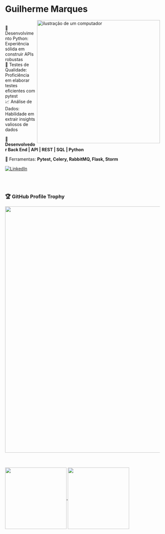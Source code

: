 # Guilherme Marques

<img src="https://raw.githubusercontent.com/MicaelliMedeiros/micaellimedeiros/master/image/computer-illustration.png" alt="ilustração de um computador" min-width="400px" max-width="400px" width="400px" align="right">

<p align="left"> 
  </br>🔧 Desenvolvimento Python: Experiência sólida em construir APIs robustas
  </br>🧪 Testes de Qualidade: Proficiência em elaborar testes eficientes com pytest
  </br>📈 Análise de Dados: Habilidade em extrair insights valiosos de dados
</p>

<p align="left">
  🦄 <strong>Desenvolvedor Back End | API | REST | SQL | Python</strong>
</p>

<p align="left">
  💼 Ferramentas: <strong>Pytest, Celery, RabbitMQ, Flask, Storm</strong>
</p>


<p align="left">
  <a href="#" title="LinkedIn">
  <img src="https://img.shields.io/badge/-Linkedin-0e76a8?style=flat-square&logo=Linkedin&logoColor=white&link=https://www.linkedin.com/in/guilherme-marquess/" alt="LinkedIn"/></a>
</p>

</br></br>
### 🏆 GitHub Profile Trophy

<p align="center">
  <a
    href="https://github.com/ryo-ma/github-profile-trophy"
    title="repositório de troféus"
  >
    <img
      width="800"
      src="https://github-profile-trophy.vercel.app/?username=guilhermemmarques&column=8&theme=darkhub&no-frame=true&no-bg=true"
    />
  </a>
</p>

</br></br>
<a href="https://github.com/anuraghazra/github-readme-stats">
  <img height=200 align="center" src="https://github-readme-stats.vercel.app/api?username=guilhermemmarques&theme=radical&show_icons=True" />
</a>
<a href="https://github.com/anuraghazra/convoychat">
  <img height=200 align="center" src="https://github-readme-stats.vercel.app/api/top-langs?username=guilhermemmarques&theme=radical&layout=compact&langs_count=8&card_width=320" />
</a>
